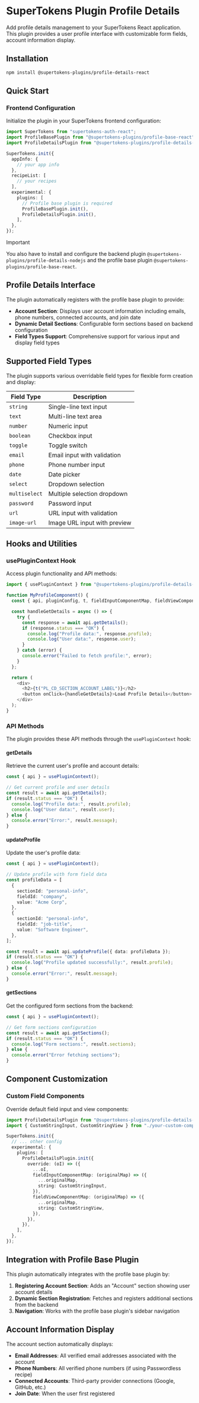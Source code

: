 # SuperTokens Plugin Profile Details

Add profile details management to your SuperTokens React application.
This plugin provides a user profile interface with customizable form fields, account information display.

## Installation

```bash
npm install @supertokens-plugins/profile-details-react
```

## Quick Start

### Frontend Configuration

Initialize the plugin in your SuperTokens frontend configuration:

```typescript
import SuperTokens from "supertokens-auth-react";
import ProfileBasePlugin from "@supertokens-plugins/profile-base-react";
import ProfileDetailsPlugin from "@supertokens-plugins/profile-details-react";

SuperTokens.init({
  appInfo: {
    // your app info
  },
  recipeList: [
    // your recipes
  ],
  experimental: {
    plugins: [
      // Profile base plugin is required
      ProfileBasePlugin.init(),
      ProfileDetailsPlugin.init(),
    ],
  },
});
```

> [!IMPORTANT]  
> You also have to install and configure the backend plugin `@supertokens-plugins/profile-details-nodejs` and the profile base plugin `@supertokens-plugins/profile-base-react`.

## Profile Details Interface

The plugin automatically registers with the profile base plugin to provide:

- **Account Section**: Displays user account information including emails, phone numbers, connected accounts, and join date
- **Dynamic Detail Sections**: Configurable form sections based on backend configuration
- **Field Types Support**: Comprehensive support for various input and display field types

## Supported Field Types

The plugin supports various overridable field types for flexible form creation and display:

| Field Type    | Description                  |
| ------------- | ---------------------------- |
| `string`      | Single-line text input       |
| `text`        | Multi-line text area         |
| `number`      | Numeric input                |
| `boolean`     | Checkbox input               |
| `toggle`      | Toggle switch                |
| `email`       | Email input with validation  |
| `phone`       | Phone number input           |
| `date`        | Date picker                  |
| `select`      | Dropdown selection           |
| `multiselect` | Multiple selection dropdown  |
| `password`    | Password input               |
| `url`         | URL input with validation    |
| `image-url`   | Image URL input with preview |

## Hooks and Utilities

### usePluginContext Hook

Access plugin functionality and API methods:

```typescript
import { usePluginContext } from "@supertokens-plugins/profile-details-react";

function MyProfileComponent() {
  const { api, pluginConfig, t, fieldInputComponentMap, fieldViewComponentMap } = usePluginContext();

  const handleGetDetails = async () => {
    try {
      const response = await api.getDetails();
      if (response.status === "OK") {
        console.log("Profile data:", response.profile);
        console.log("User data:", response.user);
      }
    } catch (error) {
      console.error("Failed to fetch profile:", error);
    }
  };

  return (
    <div>
      <h2>{t("PL_CD_SECTION_ACCOUNT_LABEL")}</h2>
      <button onClick={handleGetDetails}>Load Profile Details</button>
    </div>
  );
}
```

### API Methods

The plugin provides these API methods through the `usePluginContext` hook:

#### getDetails

Retrieve the current user's profile and account details:

```typescript
const { api } = usePluginContext();

// Get current profile and user details
const result = await api.getDetails();
if (result.status === "OK") {
  console.log("Profile data:", result.profile);
  console.log("User data:", result.user);
} else {
  console.error("Error:", result.message);
}
```

#### updateProfile

Update the user's profile data:

```typescript
const { api } = usePluginContext();

// Update profile with form field data
const profileData = [
  {
    sectionId: "personal-info",
    fieldId: "company",
    value: "Acme Corp",
  },
  {
    sectionId: "personal-info",
    fieldId: "job-title",
    value: "Software Engineer",
  },
];

const result = await api.updateProfile({ data: profileData });
if (result.status === "OK") {
  console.log("Profile updated successfully:", result.profile);
} else {
  console.error("Error:", result.message);
}
```

#### getSections

Get the configured form sections from the backend:

```typescript
const { api } = usePluginContext();

// Get form sections configuration
const result = await api.getSections();
if (result.status === "OK") {
  console.log("Form sections:", result.sections);
} else {
  console.error("Error fetching sections");
}
```

## Component Customization

### Custom Field Components

Override default field input and view components:

```typescript
import ProfileDetailsPlugin from "@supertokens-plugins/profile-details-react";
import { CustomStringInput, CustomStringView } from "./your-custom-components";

SuperTokens.init({
  // ... other config
  experimental: {
    plugins: [
      ProfileDetailsPlugin.init({
        override: (oI) => ({
          ...oI,
          fieldInputComponentMap: (originalMap) => ({
            ...originalMap,
            string: CustomStringInput,
          }),
          fieldViewComponentMap: (originalMap) => ({
            ...originalMap,
            string: CustomStringView,
          }),
        }),
      }),
    ],
  },
});
```

## Integration with Profile Base Plugin

This plugin automatically integrates with the profile base plugin by:

1. **Registering Account Section**: Adds an "Account" section showing user account details
2. **Dynamic Section Registration**: Fetches and registers additional sections from the backend
3. **Navigation**: Works with the profile base plugin's sidebar navigation

## Account Information Display

The account section automatically displays:

- **Email Addresses**: All verified email addresses associated with the account
- **Phone Numbers**: All verified phone numbers (if using Passwordless recipe)
- **Connected Accounts**: Third-party provider connections (Google, GitHub, etc.)
- **Join Date**: When the user first registered
